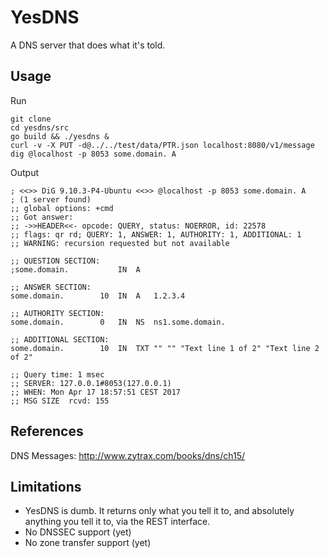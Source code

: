 YesDNS
======

A DNS server that does what it's told.

Usage
-----

Run

    git clone
    cd yesdns/src
    go build && ./yesdns &
    curl -v -X PUT -d@../../test/data/PTR.json localhost:8080/v1/message
    dig @localhost -p 8053 some.domain. A

Output

    ; <<>> DiG 9.10.3-P4-Ubuntu <<>> @localhost -p 8053 some.domain. A
    ; (1 server found)
    ;; global options: +cmd
    ;; Got answer:
    ;; ->>HEADER<<- opcode: QUERY, status: NOERROR, id: 22578
    ;; flags: qr rd; QUERY: 1, ANSWER: 1, AUTHORITY: 1, ADDITIONAL: 1
    ;; WARNING: recursion requested but not available

    ;; QUESTION SECTION:
    ;some.domain.			IN	A

    ;; ANSWER SECTION:
    some.domain.		10	IN	A	1.2.3.4

    ;; AUTHORITY SECTION:
    some.domain.		0	IN	NS	ns1.some.domain.

    ;; ADDITIONAL SECTION:
    some.domain.		10	IN	TXT	"" "" "Text line 1 of 2" "Text line 2 of 2"

    ;; Query time: 1 msec
    ;; SERVER: 127.0.0.1#8053(127.0.0.1)
    ;; WHEN: Mon Apr 17 18:57:51 CEST 2017
    ;; MSG SIZE  rcvd: 155

References
----------

DNS Messages: http://www.zytrax.com/books/dns/ch15/

Limitations
-----------

- YesDNS is dumb. It returns only what you tell it to, and absolutely anything you tell it to, via the REST interface.
- No DNSSEC support (yet)
- No zone transfer support (yet)
